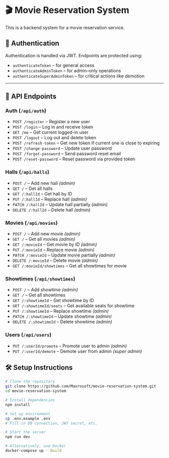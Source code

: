 # 🎬 Movie Reservation System

This is a backend system for a movie reservation service.

## 🔐 Authentication

Authentication is handled via JWT. Endpoints are protected using:
- `authenticateToken` – for general access
- `authenticateAdminToken` – for admin-only operations
- `authenticateSuperAdminToken` – for critical actions like demotion

---

## 📌 API Endpoints

### Auth (`/api/auth`)
- `POST /register` – Register a new user
- `POST /login` – Log in and receive token
- `GET /me` – Get current logged-in user
- `POST /logout` – Log out and delete token
- `POST /refresh-token` – Get new token if current one is close to expiring
- `POST /change-password` – Update user password
- `POST /forgot-password` – Send password reset email
- `POST /reset-password` – Reset password via provided token

### Halls (`/api/halls`)
- `POST /` – Add new hall _(admin)_
- `GET /` – Get all halls
- `GET /:hallId` – Get hall by ID
- `PUT /:hallId` – Replace hall _(admin)_
- `PATCH /:hallId` – Update hall partially _(admin)_
- `DELETE /:hallId` – Delete hall _(admin)_

### Movies (`/api/movies`)
- `POST /` – Add new movie _(admin)_
- `GET /` – Get all movies _(admin)_
- `GET /:movieId` – Get movie by ID _(admin)_
- `PUT /:movieId` – Replace movie _(admin)_
- `PATCH /:movieId` – Update movie partially _(admin)_
- `DELETE /:movieId` – Delete movie _(admin)_
- `GET /:movieId/showtimes` – Get all showtimes for movie

### Showtimes (`/api/showtimes`)
- `POST /` – Add showtime _(admin)_
- `GET /` – Get all showtimes
- `GET /:showtimeId` – Get showtime by ID
- `GET /:showtimeId/seats` – Get available seats for showtime
- `PUT /:showtimeId` – Replace showtime _(admin)_
- `PATCH /:showtimeId` – Update showtime _(admin)_
- `DELETE /:showtimeId` – Delete showtime _(admin)_

### Users (`/api/users`)
- `PUT /:userId/promote` – Promote user to admin _(admin)_
- `PUT /:userId/demote` – Demote user from admin _(super admin)_

## 🛠 Setup Instructions

```bash
# Clone the repository
git clone https://github.com/Maxrosoft/movie-reservation-system.git
cd movie-reservation-system

# Install dependencies
npm install

# Set up environment
cp .env.example .env
# Fill in DB connection, JWT secret, etc.

# Start the server
npm run dev

# Alternatively, use Docker
docker-compose up --build
```
